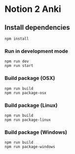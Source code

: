 # Notion 2 Anki

## Install dependencies

```
npm install
```

### Run in development mode

```
npm run dev
npm run start
```

### Build package (OSX)

```
npm run build
npm run package-osx
```

### Build package (Linux)

```
npm run build
npm run package-linux
```

### Build package (Windows)

```
npm run build
npm run package-windows
```
